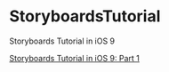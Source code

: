 # StoryboardsTutorial

Storyboards Tutorial in iOS 9

[Storyboards Tutorial in iOS 9: Part 1](https://www.raywenderlich.com/113394/storyboards-tutorial-in-ios-9-part-1)
